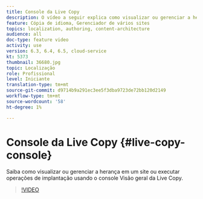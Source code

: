 ```yaml
---
title: Console da Live Copy
description: O vídeo a seguir explica como visualizar ou gerenciar a herança em um site ou executar operações de implantação usando o console Visão geral da Live Copy .
feature: Cópia de idioma, Gerenciador de vários sites
topics: localization, authoring, content-architecture
audience: all
doc-type: feature video
activity: use
version: 6.3, 6.4, 6.5, cloud-service
kt: 5373
thumbnail: 36680.jpg
topic: Localização
role: Profissional
level: Iniciante
translation-type: tm+mt
source-git-commit: d9714b9a291ec3ee5f3dba9723de72bb120d2149
workflow-type: tm+mt
source-wordcount: '58'
ht-degree: 1%

---
```



# Console da Live Copy {#live-copy-console}

Saiba como visualizar ou gerenciar a herança em um site ou executar operações de implantação usando o console Visão geral da Live Copy.

>[!VIDEO](https://video.tv.adobe.com/v/36680?quality=12&learn=on)
